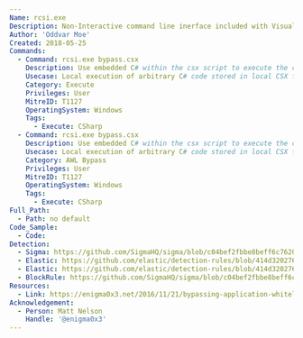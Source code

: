 ```yaml
---
Name: rcsi.exe
Description: Non-Interactive command line inerface included with Visual Studio.
Author: 'Oddvar Moe'
Created: 2018-05-25
Commands:
  - Command: rcsi.exe bypass.csx
    Description: Use embedded C# within the csx script to execute the code.
    Usecase: Local execution of arbitrary C# code stored in local CSX file.
    Category: Execute
    Privileges: User
    MitreID: T1127
    OperatingSystem: Windows
    Tags:
      - Execute: CSharp
  - Command: rcsi.exe bypass.csx
    Description: Use embedded C# within the csx script to execute the code.
    Usecase: Local execution of arbitrary C# code stored in local CSX file.
    Category: AWL Bypass
    Privileges: User
    MitreID: T1127
    OperatingSystem: Windows
    Tags:
      - Execute: CSharp
Full_Path:
  - Path: no default
Code_Sample:
  - Code:
Detection:
  - Sigma: https://github.com/SigmaHQ/sigma/blob/c04bef2fbbe8beff6c7620d5d7ea6872dbe7acba/rules/windows/process_creation/proc_creation_win_csi_execution.yml
  - Elastic: https://github.com/elastic/detection-rules/blob/414d32027632a49fb239abb8fbbb55d3fa8dd861/rules/windows/defense_evasion_unusual_process_network_connection.toml
  - Elastic: https://github.com/elastic/detection-rules/blob/414d32027632a49fb239abb8fbbb55d3fa8dd861/rules/windows/defense_evasion_network_connection_from_windows_binary.toml
  - BlockRule: https://github.com/SigmaHQ/sigma/blob/c04bef2fbbe8beff6c7620d5d7ea6872dbe7acba/rules/windows/process_creation/proc_creation_win_csi_execution.yml
Resources:
  - Link: https://enigma0x3.net/2016/11/21/bypassing-application-whitelisting-by-using-rcsi-exe/
Acknowledgement:
  - Person: Matt Nelson
    Handle: '@enigma0x3'
---
```

